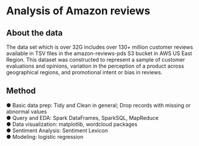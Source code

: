 # Analysis of Amazon reviews

## About the data
The data set which is over 32G includes over 130+ million customer reviews available in TSV files in the amazon-reviews-pds S3 bucket in AWS US East Region. This dataset was constructed to represent a sample of customer evaluations and opinions, variation in the perception of a product across geographical regions, and promotional intent or bias in reviews. 

## Method
● Basic data prep: Tidy and Clean in general; Drop records with missing or abnormal values     
● Query and EDA: Spark DataFrames, SparkSQL, MapReduce  
● Data visualization: matplotlib, wordcloud packages  
● Sentiment Analysis: Sentiment Lexicon  
● Modeling: logistic regression  
